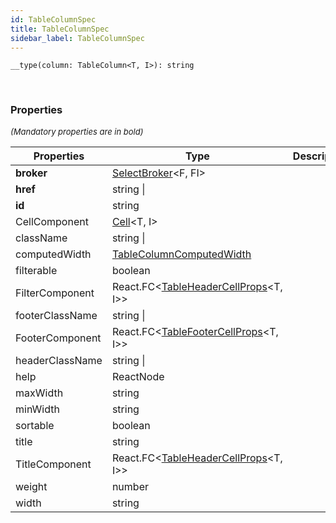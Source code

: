 ```yaml
---
id: TableColumnSpec
title: TableColumnSpec
sidebar_label: TableColumnSpec
---
```


```tsx
__type(column: TableColumn<T, I>): string
```
<br/>



### Properties

<font size="2"><i>(Mandatory properties are in bold)</i></font>

| Properties | Type | Description |
| --------- | ---- | ----------- |
| **broker** | [SelectBroker](/api2/types/SelectBroker.md)<F, FI\> |  |
| **href** | string \|  |  |
| **id** | string |  |
| CellComponent | [Cell](/api2/types/Cell.md)<T, I\> |  |
| className | string \|  |  |
| computedWidth | [TableColumnComputedWidth](/api2/types/TableColumnComputedWidth.md) |  |
| filterable | boolean |  |
| FilterComponent | React.FC<[TableHeaderCellProps](/api2/types/TableHeaderCellProps.md)<T, I\>\> |  |
| footerClassName | string \|  |  |
| FooterComponent | React.FC<[TableFooterCellProps](/api2/types/TableFooterCellProps.md)<T, I\>\> |  |
| headerClassName | string \|  |  |
| help | ReactNode |  |
| maxWidth | string |  |
| minWidth | string |  |
| sortable | boolean |  |
| title | string |  |
| TitleComponent | React.FC<[TableHeaderCellProps](/api2/types/TableHeaderCellProps.md)<T, I\>\> |  |
| weight | number |  |
| width | string |  |
